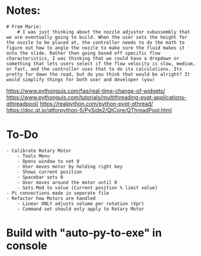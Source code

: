 # Notes:
    # From Marie:
        # I was just thinking about the nozzle adjustor subassembly that we are eventually going to build. When the user sets the height for the nozzle to be placed at, the controller needs to do the math to figure out how to angle the nozzle to make sure the fluid makes it onto the slide. Rather than going based off specific flow characteristics, I was thinking that we could have a dropdown or something that lets users select if the flow velocity is slow, medium, or fast, and the controller uses that to do its calculations. Its pretty far down the road, but do you think that would be alright? It would simplify things for both user and developer (you)

https://www.pythonguis.com/faq/real-time-change-of-widgets/
https://www.pythonguis.com/tutorials/multithreading-pyqt-applications-qthreadpool/
https://realpython.com/python-pyqt-qthread/
https://doc.qt.io/qtforpython-5/PySide2/QtCore/QThreadPool.html


# To-Do
    - Calibrate Rotary Motor
        - Tools Menu
        - Opens window to set 0
        - User moves motor by holding right key
        - Shows current position
        - Spacebar sets 0
        - User moves around the motor until 0
        - Sets Mod to value (Current position % limit value)
    - Pi connections made in seperate file
    - Refactor how Motors are handled
        - Linear ONLY adjusts volume per rotation (Vpr)
        - Command set should only apply to Rotary Motor

# Build with "auto-py-to-exe" in console